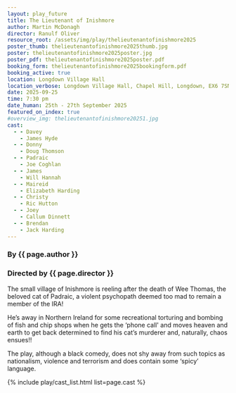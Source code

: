 ```yaml
---
layout: play_future
title: The Lieutenant of Inishmore
author: Martin McDonagh
director: Ranulf Oliver
resource_root: /assets/img/play/thelieutenantofinishmore2025
poster_thumb: thelieutenantofinishmore2025thumb.jpg
poster: thelieutenantofinishmore2025poster.jpg
poster_pdf: thelieutenantofinishmore2025poster.pdf
booking_form: thelieutenantofinishmore2025bookingform.pdf
booking_active: true
location: Longdown Village Hall
location_verbose: Longdown Village Hall, Chapel Hill, Longdown, EX6 7SN
date: 2025-09-25
time: 7:30 pm
date_human: 25th - 27th September 2025
featured_on_index: true
#overview_img: thelieutenantofinishmore20251.jpg
cast:
  - - Davey
    - James Hyde
  - - Donny
    - Doug Thomson
  - - Padraic
    - Joe Coghlan
  - - James
    - Will Hannah
  - - Maireid
    - Elizabeth Harding
  - - Christy
    - Ric Hutton
  - - Joey
    - Callum Dinnett
  - - Brendan
    - Jack Harding
---
```


### By {{ page.author }}
### Directed by {{ page.director }}

The small village of Inishmore is reeling after the death of Wee Thomas, the
beloved cat of Padraic, a violent psychopath deemed too mad to remain a member
of the IRA!

He’s away in Northern Ireland for some recreational torturing and bombing of
fish and chip shops when he gets the ‘phone call' and moves heaven and earth to
get back determined to find his cat’s murderer and, naturally, chaos ensues!!

The play, although a black comedy, does not shy away from such topics as
nationalism, violence and terrorism and does contain some ‘spicy’ language.

{% include play/cast_list.html list=page.cast %}
